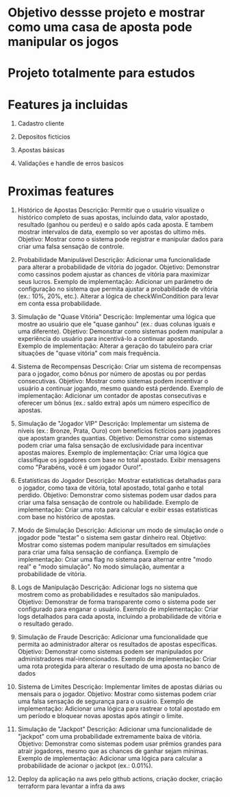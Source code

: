 # Objetivo dessse projeto e mostrar como uma casa de aposta pode manipular os jogos
# Projeto totalmente para estudos

# Features ja incluidas
1. Cadastro cliente

2. Depositos ficticios

3. Apostas básicas

4. Validações e handle de erros basicos

# Proximas features

1. Histórico de Apostas
   Descrição: Permitir que o usuário visualize o histórico completo de suas apostas, incluindo data, valor apostado, resultado (ganhou ou perdeu) e o saldo após cada aposta.
   E tambem mostrar intervalos de data, exemplo so ver apostas do ultimo mês.
   Objetivo: Mostrar como o sistema pode registrar e manipular dados para criar uma falsa sensação de controle.

2. Probabilidade Manipulável
   Descrição: Adicionar uma funcionalidade para alterar a probabilidade de vitória do jogador.
   Objetivo: Demonstrar como cassinos podem ajustar as chances de vitória para maximizar seus lucros.
   Exemplo de implementação:
   Adicionar um parâmetro de configuração no sistema que permita ajustar a probabilidade de vitória (ex.: 10%, 20%, etc.).
   Alterar a lógica de checkWinCondition para levar em conta essa probabilidade.

3. Simulação de "Quase Vitória"
   Descrição: Implementar uma lógica que mostre ao usuário que ele "quase ganhou" (ex.: duas colunas iguais e uma diferente).
   Objetivo: Demonstrar como sistemas podem manipular a experiência do usuário para incentivá-lo a continuar apostando.
   Exemplo de implementação:
   Alterar a geração do tabuleiro para criar situações de "quase vitória" com mais frequência.

4. Sistema de Recompensas
   Descrição: Criar um sistema de recompensas para o jogador, como bônus por número de apostas ou por perdas consecutivas.
   Objetivo: Mostrar como sistemas podem incentivar o usuário a continuar jogando, mesmo quando está perdendo.
   Exemplo de implementação:
   Adicionar um contador de apostas consecutivas e oferecer um bônus (ex.: saldo extra) após um número específico de apostas.

5. Simulação de "Jogador VIP"
   Descrição: Implementar um sistema de níveis (ex.: Bronze, Prata, Ouro) com benefícios fictícios para jogadores que apostam grandes quantias.
   Objetivo: Demonstrar como sistemas podem criar uma falsa sensação de exclusividade para incentivar apostas maiores.
   Exemplo de implementação:
   Criar uma lógica que classifique os jogadores com base no total apostado.
   Exibir mensagens como "Parabéns, você é um jogador Ouro!".

6. Estatísticas do Jogador
   Descrição: Mostrar estatísticas detalhadas para o jogador, como taxa de vitória, total apostado, total ganho e total perdido.
   Objetivo: Demonstrar como sistemas podem usar dados para criar uma falsa sensação de controle ou habilidade.
   Exemplo de implementação:
   Criar uma rota para calcular e exibir essas estatísticas com base no histórico de apostas.

7. Modo de Simulação
   Descrição: Adicionar um modo de simulação onde o jogador pode "testar" o sistema sem gastar dinheiro real.
   Objetivo: Mostrar como sistemas podem manipular resultados em simulações para criar uma falsa sensação de confiança.
   Exemplo de implementação:
   Criar uma flag no sistema para alternar entre "modo real" e "modo simulação".
   No modo simulação, aumentar a probabilidade de vitória.

8. Logs de Manipulação
   Descrição: Adicionar logs no sistema que mostrem como as probabilidades e resultados são manipulados.
   Objetivo: Demonstrar de forma transparente como o sistema pode ser configurado para enganar o usuário.
   Exemplo de implementação:
   Criar logs detalhados para cada aposta, incluindo a probabilidade de vitória e o resultado gerado.

9. Simulação de Fraude
   Descrição: Adicionar uma funcionalidade que permita ao administrador alterar os resultados de apostas específicas.
   Objetivo: Demonstrar como sistemas podem ser manipulados por administradores mal-intencionados.
   Exemplo de implementação:
   Criar uma rota protegida para alterar o resultado de uma aposta no banco de dados

10. Sistema de Limites
    Descrição: Implementar limites de apostas diárias ou mensais para o jogador.
    Objetivo: Mostrar como sistemas podem criar uma falsa sensação de segurança para o usuário.
    Exemplo de implementação:
    Adicionar uma lógica para rastrear o total apostado em um período e bloquear novas apostas após atingir o limite.

11. Simulação de "Jackpot"
    Descrição: Adicionar uma funcionalidade de "jackpot" com uma probabilidade extremamente baixa de vitória.
    Objetivo: Demonstrar como sistemas podem usar prêmios grandes para atrair jogadores, mesmo que as chances de ganhar sejam mínimas.
    Exemplo de implementação:
    Adicionar uma lógica para calcular a probabilidade de acionar o jackpot (ex.: 0.01%).

12. Deploy da aplicação na aws pelo github actions, criação docker, criação terraform para levantar a infra da aws